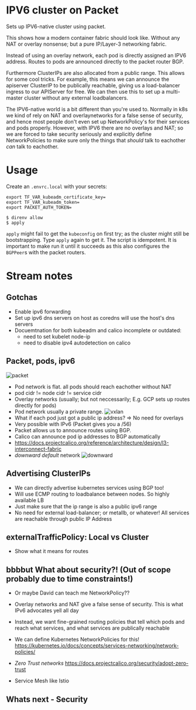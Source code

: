 # IPV6 cluster on Packet

Sets up IPV6-native cluster using packet.

This shows how a modern container fabric should look like. Without any NAT or
overlay nonsense; but a pure IP/Layer-3 networking fabric.

Instead of using an overlay network, each pod is directly assigned an IPV6
address. Routes to pods are announced directly to the packet router BGP.

Furthermore ClusterIPs are also allocated from a public range.  This allows for
some cool tricks. For example, this means we can announce the apiserver
ClusterIP to be publically reachable, giving us a load-balancer ingress to our
APIServer for free. We can then use this to set up a multi-master cluster
without any external loadbalancers.

The IPV6-native world is a bit different than you're used to. Normally in k8s
we kind of rely on NAT and overlaynetworks for a false sense of security, and
hence most people don't even set up NetworkPolicy's for their services and pods
properly. However, with IPV6 there are no overlays and NAT; so we are forced to
take security seriously and explicitly define NetworkPolicies to make sure only
the things that _should_ talk to eachother _can_ talk to eachother.

# Usage

Create an `.envrc.local` with your secrets:
```
export TF_VAR_kubeadm_certificate_key=
export TF_VAR_kubeadm_token=
export PACKET_AUTH_TOKEN=
```

```
$ direnv allow
$ apply
```

`apply` might fail to get the `kubeconfig` on first try; as the cluster might still be bootstrapping.
Type `apply` again to get it.  The script is idempotent.  It is important to make run it until it succeeds
as this also configures the `BGPPeer`s with the packet routers.


# Stream notes

## Gotchas
* Enable ipv6 forwarding
* Set up ipv6 dns servers on host as coredns will use the host's dns servers
* Docuemtnation for both kubeadm and calico incomplete or outdated:
  * need to set kubelet node-ip
  * need to disable ipv4 autodetection on calico



## Packet, pods, ipv6

![packet](https://docs.projectcalico.org/images/anatomy-of-a-packet.svg)

* Pod network is flat. all pods should reach eachother without NAT
* pod cidr != node cidr != service cidr
* Overlay networks (usually; but not neccessarily; E.g. GCP sets up routes directly for pods)
* Pod network usually a private range.
![vxlan](https://docs.projectcalico.org/images/anatomy-of-an-overlay-packet.svg)
* What if each pod just got a public ip address? => No need for overlays
* Very possible with IPv6   (Packet gives you a /56)
* Packet allows us to announce routes using BGP.
* Calico can announce pod ip addresses to BGP automatically
*  https://docs.projectcalico.org/reference/architecture/design/l3-interconnect-fabric
* _downward default_ network
![downward](https://docs.projectcalico.org/images/l3-fabric-downward-default.png)


## Advertising ClusterIPs
* We can directly advertise kubernetes services using BGP too!
* Will use ECMP routing to loadbalance between nodes. So highly available LB
* Just make sure that the ip range is also a public ipv6 range
* No need for external load-balancer; or metallb, or whatever! All services are
  reachable through public IP Address

## externalTrafficPolicy: Local vs Cluster
* Show what it means for routes

## bbbbut What about security?! (Out of scope probably due to time constraints!)
* Or maybe David can teach me NetworkPolicy??

* Overlay networks and NAT give a false sense of security. This is what IPv6 advocates yell all day
* Instead, we want fine-grained routing policies that tell which pods and reach what services, and what services are publically reachable
* We can define Kubernetes NetworkPolicies for this! https://kubernetes.io/docs/concepts/services-networking/network-policies/
* _Zero Trust networks_ https://docs.projectcalico.org/security/adopt-zero-trust
* Service Mesh like Istio

## Whats next - Security

